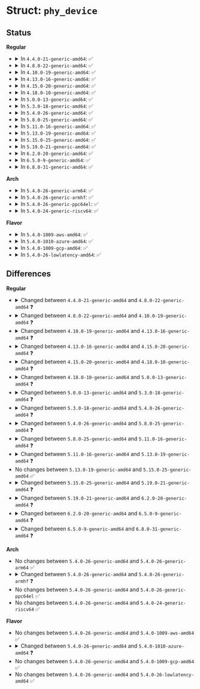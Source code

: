 # Struct: <code>phy_device</code>

## Status
<b>Regular</b>
<ul>
<li>
<details>
<summary>In <code>4.4.0-21-generic-amd64</code>: ✅</summary>

```c
struct phy_device {
    struct phy_driver * drv;
    struct mii_bus * bus;
    struct device dev;
    u32 phy_id;
    struct phy_c45_device_ids c45_ids;
    bool is_c45;
    bool is_internal;
    bool is_pseudo_fixed_link;
    bool has_fixups;
    bool suspended;
    enum phy_state state;
    u32 dev_flags;
    phy_interface_t interface;
    int addr;
    int speed;
    int duplex;
    int pause;
    int asym_pause;
    int link;
    u32 interrupts;
    u32 supported;
    u32 advertising;
    u32 lp_advertising;
    int autoneg;
    int link_timeout;
    int irq;
    void * priv;
    struct work_struct phy_queue;
    struct delayed_work state_queue;
    atomic_t irq_disable;
    struct mutex lock;
    struct net_device * attached_dev;
    u8 mdix;
    void (*)(struct net_device *) adjust_link;
}
```
</details>
</li>
<li>
<details>
<summary>In <code>4.8.0-22-generic-amd64</code>: ✅</summary>

```c
struct phy_device {
    struct mdio_device mdio;
    struct phy_driver * drv;
    u32 phy_id;
    struct phy_c45_device_ids c45_ids;
    bool is_c45;
    bool is_internal;
    bool is_pseudo_fixed_link;
    bool has_fixups;
    bool suspended;
    enum phy_state state;
    u32 dev_flags;
    phy_interface_t interface;
    int speed;
    int duplex;
    int pause;
    int asym_pause;
    int link;
    u32 interrupts;
    u32 supported;
    u32 advertising;
    u32 lp_advertising;
    int autoneg;
    int link_timeout;
    int irq;
    void * priv;
    struct work_struct phy_queue;
    struct delayed_work state_queue;
    atomic_t irq_disable;
    struct mutex lock;
    struct net_device * attached_dev;
    u8 mdix;
    void (*)(struct net_device *) adjust_link;
}
```
</details>
</li>
<li>
<details>
<summary>In <code>4.10.0-19-generic-amd64</code>: ✅</summary>

```c
struct phy_device {
    struct mdio_device mdio;
    struct phy_driver * drv;
    u32 phy_id;
    struct phy_c45_device_ids c45_ids;
    bool is_c45;
    bool is_internal;
    bool is_pseudo_fixed_link;
    bool has_fixups;
    bool suspended;
    enum phy_state state;
    u32 dev_flags;
    phy_interface_t interface;
    int speed;
    int duplex;
    int pause;
    int asym_pause;
    int link;
    u32 interrupts;
    u32 supported;
    u32 advertising;
    u32 lp_advertising;
    u32 eee_broken_modes;
    int autoneg;
    int link_timeout;
    struct phy_led_trigger * phy_led_triggers;
    unsigned int phy_num_led_triggers;
    struct phy_led_trigger * last_triggered;
    int irq;
    void * priv;
    struct work_struct phy_queue;
    struct delayed_work state_queue;
    atomic_t irq_disable;
    struct mutex lock;
    struct net_device * attached_dev;
    u8 mdix;
    u8 mdix_ctrl;
    void (*)(struct net_device *) adjust_link;
}
```
</details>
</li>
<li>
<details>
<summary>In <code>4.13.0-16-generic-amd64</code>: ✅</summary>

```c
struct phy_device {
    struct mdio_device mdio;
    struct phy_driver * drv;
    u32 phy_id;
    struct phy_c45_device_ids c45_ids;
    bool is_c45;
    bool is_internal;
    bool is_pseudo_fixed_link;
    bool has_fixups;
    bool suspended;
    bool sysfs_links;
    bool loopback_enabled;
    enum phy_state state;
    u32 dev_flags;
    phy_interface_t interface;
    int speed;
    int duplex;
    int pause;
    int asym_pause;
    int link;
    u32 interrupts;
    u32 supported;
    u32 advertising;
    u32 lp_advertising;
    u32 eee_broken_modes;
    int autoneg;
    int link_timeout;
    struct phy_led_trigger * phy_led_triggers;
    unsigned int phy_num_led_triggers;
    struct phy_led_trigger * last_triggered;
    int irq;
    void * priv;
    struct work_struct phy_queue;
    struct delayed_work state_queue;
    atomic_t irq_disable;
    struct mutex lock;
    struct net_device * attached_dev;
    u8 mdix;
    u8 mdix_ctrl;
    void (*)(struct net_device *) adjust_link;
}
```
</details>
</li>
<li>
<details>
<summary>In <code>4.15.0-20-generic-amd64</code>: ✅</summary>

```c
struct phy_device {
    struct mdio_device mdio;
    struct phy_driver * drv;
    u32 phy_id;
    struct phy_c45_device_ids c45_ids;
    bool is_c45;
    bool is_internal;
    bool is_pseudo_fixed_link;
    bool has_fixups;
    bool suspended;
    bool sysfs_links;
    bool loopback_enabled;
    enum phy_state state;
    u32 dev_flags;
    phy_interface_t interface;
    int speed;
    int duplex;
    int pause;
    int asym_pause;
    int link;
    u32 interrupts;
    u32 supported;
    u32 advertising;
    u32 lp_advertising;
    u32 eee_broken_modes;
    int autoneg;
    int link_timeout;
    struct phy_led_trigger * phy_led_triggers;
    unsigned int phy_num_led_triggers;
    struct phy_led_trigger * last_triggered;
    struct phy_led_trigger * led_link_trigger;
    int irq;
    void * priv;
    struct work_struct phy_queue;
    struct delayed_work state_queue;
    struct mutex lock;
    struct phylink * phylink;
    struct net_device * attached_dev;
    u8 mdix;
    u8 mdix_ctrl;
    void (*)(struct phy_device *, bool, bool) phy_link_change;
    void (*)(struct net_device *) adjust_link;
}
```
</details>
</li>
<li>
<details>
<summary>In <code>4.18.0-10-generic-amd64</code>: ✅</summary>

```c
struct phy_device {
    struct mdio_device mdio;
    struct phy_driver * drv;
    u32 phy_id;
    struct phy_c45_device_ids c45_ids;
    unsigned int is_c45;
    unsigned int is_internal;
    unsigned int is_pseudo_fixed_link;
    unsigned int has_fixups;
    unsigned int suspended;
    unsigned int sysfs_links;
    unsigned int loopback_enabled;
    unsigned int autoneg;
    unsigned int link;
    enum phy_state state;
    u32 dev_flags;
    phy_interface_t interface;
    int speed;
    int duplex;
    int pause;
    int asym_pause;
    u32 interrupts;
    u32 supported;
    u32 advertising;
    u32 lp_advertising;
    u32 eee_broken_modes;
    int link_timeout;
    struct phy_led_trigger * phy_led_triggers;
    unsigned int phy_num_led_triggers;
    struct phy_led_trigger * last_triggered;
    struct phy_led_trigger * led_link_trigger;
    int irq;
    void * priv;
    struct work_struct phy_queue;
    struct delayed_work state_queue;
    struct mutex lock;
    struct phylink * phylink;
    struct net_device * attached_dev;
    u8 mdix;
    u8 mdix_ctrl;
    void (*)(struct phy_device *, bool, bool) phy_link_change;
    void (*)(struct net_device *) adjust_link;
}
```
</details>
</li>
<li>
<details>
<summary>In <code>5.0.0-13-generic-amd64</code>: ✅</summary>

```c
struct phy_device {
    struct mdio_device mdio;
    struct phy_driver * drv;
    u32 phy_id;
    struct phy_c45_device_ids c45_ids;
    unsigned int is_c45;
    unsigned int is_internal;
    unsigned int is_pseudo_fixed_link;
    unsigned int has_fixups;
    unsigned int suspended;
    unsigned int sysfs_links;
    unsigned int loopback_enabled;
    unsigned int autoneg;
    unsigned int link;
    unsigned int interrupts;
    enum phy_state state;
    u32 dev_flags;
    phy_interface_t interface;
    int speed;
    int duplex;
    int pause;
    int asym_pause;
    long unsigned int[1] supported;
    long unsigned int[1] advertising;
    long unsigned int[1] lp_advertising;
    u32 eee_broken_modes;
    int link_timeout;
    struct phy_led_trigger * phy_led_triggers;
    unsigned int phy_num_led_triggers;
    struct phy_led_trigger * last_triggered;
    struct phy_led_trigger * led_link_trigger;
    int irq;
    void * priv;
    struct delayed_work state_queue;
    struct mutex lock;
    struct phylink * phylink;
    struct net_device * attached_dev;
    u8 mdix;
    u8 mdix_ctrl;
    void (*)(struct phy_device *, bool, bool) phy_link_change;
    void (*)(struct net_device *) adjust_link;
}
```
</details>
</li>
<li>
<details>
<summary>In <code>5.3.0-18-generic-amd64</code>: ✅</summary>

```c
struct phy_device {
    struct mdio_device mdio;
    struct phy_driver * drv;
    u32 phy_id;
    struct phy_c45_device_ids c45_ids;
    unsigned int is_c45;
    unsigned int is_internal;
    unsigned int is_pseudo_fixed_link;
    unsigned int is_gigabit_capable;
    unsigned int has_fixups;
    unsigned int suspended;
    unsigned int sysfs_links;
    unsigned int loopback_enabled;
    unsigned int autoneg;
    unsigned int link;
    unsigned int autoneg_complete;
    unsigned int interrupts;
    enum phy_state state;
    u32 dev_flags;
    phy_interface_t interface;
    int speed;
    int duplex;
    int pause;
    int asym_pause;
    long unsigned int[2] supported;
    long unsigned int[2] advertising;
    long unsigned int[2] lp_advertising;
    u32 eee_broken_modes;
    struct phy_led_trigger * phy_led_triggers;
    unsigned int phy_num_led_triggers;
    struct phy_led_trigger * last_triggered;
    struct phy_led_trigger * led_link_trigger;
    int irq;
    void * priv;
    struct delayed_work state_queue;
    struct mutex lock;
    struct phylink * phylink;
    struct net_device * attached_dev;
    u8 mdix;
    u8 mdix_ctrl;
    void (*)(struct phy_device *, bool, bool) phy_link_change;
    void (*)(struct net_device *) adjust_link;
}
```
</details>
</li>
<li>
<details>
<summary>In <code>5.4.0-26-generic-amd64</code>: ✅</summary>

```c
struct phy_device {
    struct mdio_device mdio;
    struct phy_driver * drv;
    u32 phy_id;
    struct phy_c45_device_ids c45_ids;
    unsigned int is_c45;
    unsigned int is_internal;
    unsigned int is_pseudo_fixed_link;
    unsigned int is_gigabit_capable;
    unsigned int has_fixups;
    unsigned int suspended;
    unsigned int suspended_by_mdio_bus;
    unsigned int sysfs_links;
    unsigned int loopback_enabled;
    unsigned int autoneg;
    unsigned int link;
    unsigned int autoneg_complete;
    unsigned int interrupts;
    enum phy_state state;
    u32 dev_flags;
    phy_interface_t interface;
    int speed;
    int duplex;
    int pause;
    int asym_pause;
    long unsigned int[2] supported;
    long unsigned int[2] advertising;
    long unsigned int[2] lp_advertising;
    long unsigned int[2] adv_old;
    u32 eee_broken_modes;
    struct phy_led_trigger * phy_led_triggers;
    unsigned int phy_num_led_triggers;
    struct phy_led_trigger * last_triggered;
    struct phy_led_trigger * led_link_trigger;
    int irq;
    void * priv;
    struct delayed_work state_queue;
    struct mutex lock;
    struct phylink * phylink;
    struct net_device * attached_dev;
    u8 mdix;
    u8 mdix_ctrl;
    void (*)(struct phy_device *, bool, bool) phy_link_change;
    void (*)(struct net_device *) adjust_link;
}
```
</details>
</li>
<li>
<details>
<summary>In <code>5.8.0-25-generic-amd64</code>: ✅</summary>

```c
struct phy_device {
    struct mdio_device mdio;
    struct phy_driver * drv;
    u32 phy_id;
    struct phy_c45_device_ids c45_ids;
    unsigned int is_c45;
    unsigned int is_internal;
    unsigned int is_pseudo_fixed_link;
    unsigned int is_gigabit_capable;
    unsigned int has_fixups;
    unsigned int suspended;
    unsigned int suspended_by_mdio_bus;
    unsigned int sysfs_links;
    unsigned int loopback_enabled;
    unsigned int downshifted_rate;
    unsigned int autoneg;
    unsigned int link;
    unsigned int autoneg_complete;
    unsigned int interrupts;
    enum phy_state state;
    u32 dev_flags;
    phy_interface_t interface;
    int speed;
    int duplex;
    int pause;
    int asym_pause;
    u8 master_slave_get;
    u8 master_slave_set;
    u8 master_slave_state;
    long unsigned int[2] supported;
    long unsigned int[2] advertising;
    long unsigned int[2] lp_advertising;
    long unsigned int[2] adv_old;
    u32 eee_broken_modes;
    struct phy_led_trigger * phy_led_triggers;
    unsigned int phy_num_led_triggers;
    struct phy_led_trigger * last_triggered;
    struct phy_led_trigger * led_link_trigger;
    int irq;
    void * priv;
    struct phy_package_shared * shared;
    struct sk_buff * skb;
    void * ehdr;
    struct nlattr * nest;
    struct delayed_work state_queue;
    struct mutex lock;
    bool sfp_bus_attached;
    struct sfp_bus * sfp_bus;
    struct phylink * phylink;
    struct net_device * attached_dev;
    struct mii_timestamper * mii_ts;
    u8 mdix;
    u8 mdix_ctrl;
    void (*)(struct phy_device *, bool) phy_link_change;
    void (*)(struct net_device *) adjust_link;
    const struct macsec_ops * macsec_ops;
}
```
</details>
</li>
<li>
<details>
<summary>In <code>5.11.0-16-generic-amd64</code>: ✅</summary>

```c
struct phy_device {
    struct mdio_device mdio;
    struct phy_driver * drv;
    u32 phy_id;
    struct phy_c45_device_ids c45_ids;
    unsigned int is_c45;
    unsigned int is_internal;
    unsigned int is_pseudo_fixed_link;
    unsigned int is_gigabit_capable;
    unsigned int has_fixups;
    unsigned int suspended;
    unsigned int suspended_by_mdio_bus;
    unsigned int sysfs_links;
    unsigned int loopback_enabled;
    unsigned int downshifted_rate;
    unsigned int autoneg;
    unsigned int link;
    unsigned int autoneg_complete;
    unsigned int interrupts;
    enum phy_state state;
    u32 dev_flags;
    phy_interface_t interface;
    int speed;
    int duplex;
    int port;
    int pause;
    int asym_pause;
    u8 master_slave_get;
    u8 master_slave_set;
    u8 master_slave_state;
    long unsigned int[2] supported;
    long unsigned int[2] advertising;
    long unsigned int[2] lp_advertising;
    long unsigned int[2] adv_old;
    u32 eee_broken_modes;
    struct phy_led_trigger * phy_led_triggers;
    unsigned int phy_num_led_triggers;
    struct phy_led_trigger * last_triggered;
    struct phy_led_trigger * led_link_trigger;
    int irq;
    void * priv;
    struct phy_package_shared * shared;
    struct sk_buff * skb;
    void * ehdr;
    struct nlattr * nest;
    struct delayed_work state_queue;
    struct mutex lock;
    bool sfp_bus_attached;
    struct sfp_bus * sfp_bus;
    struct phylink * phylink;
    struct net_device * attached_dev;
    struct mii_timestamper * mii_ts;
    u8 mdix;
    u8 mdix_ctrl;
    void (*)(struct phy_device *, bool) phy_link_change;
    void (*)(struct net_device *) adjust_link;
    const struct macsec_ops * macsec_ops;
}
```
</details>
</li>
<li>
<details>
<summary>In <code>5.13.0-19-generic-amd64</code>: ✅</summary>

```c
struct phy_device {
    struct mdio_device mdio;
    struct phy_driver * drv;
    u32 phy_id;
    struct phy_c45_device_ids c45_ids;
    unsigned int is_c45;
    unsigned int is_internal;
    unsigned int is_pseudo_fixed_link;
    unsigned int is_gigabit_capable;
    unsigned int has_fixups;
    unsigned int suspended;
    unsigned int suspended_by_mdio_bus;
    unsigned int sysfs_links;
    unsigned int loopback_enabled;
    unsigned int downshifted_rate;
    unsigned int is_on_sfp_module;
    unsigned int mac_managed_pm;
    unsigned int autoneg;
    unsigned int link;
    unsigned int autoneg_complete;
    unsigned int interrupts;
    enum phy_state state;
    u32 dev_flags;
    phy_interface_t interface;
    int speed;
    int duplex;
    int port;
    int pause;
    int asym_pause;
    u8 master_slave_get;
    u8 master_slave_set;
    u8 master_slave_state;
    long unsigned int[2] supported;
    long unsigned int[2] advertising;
    long unsigned int[2] lp_advertising;
    long unsigned int[2] adv_old;
    u32 eee_broken_modes;
    struct phy_led_trigger * phy_led_triggers;
    unsigned int phy_num_led_triggers;
    struct phy_led_trigger * last_triggered;
    struct phy_led_trigger * led_link_trigger;
    int irq;
    void * priv;
    struct phy_package_shared * shared;
    struct sk_buff * skb;
    void * ehdr;
    struct nlattr * nest;
    struct delayed_work state_queue;
    struct mutex lock;
    bool sfp_bus_attached;
    struct sfp_bus * sfp_bus;
    struct phylink * phylink;
    struct net_device * attached_dev;
    struct mii_timestamper * mii_ts;
    u8 mdix;
    u8 mdix_ctrl;
    void (*)(struct phy_device *, bool) phy_link_change;
    void (*)(struct net_device *) adjust_link;
    const struct macsec_ops * macsec_ops;
}
```
</details>
</li>
<li>
<details>
<summary>In <code>5.15.0-25-generic-amd64</code>: ✅</summary>

```c
struct phy_device {
    struct mdio_device mdio;
    struct phy_driver * drv;
    u32 phy_id;
    struct phy_c45_device_ids c45_ids;
    unsigned int is_c45;
    unsigned int is_internal;
    unsigned int is_pseudo_fixed_link;
    unsigned int is_gigabit_capable;
    unsigned int has_fixups;
    unsigned int suspended;
    unsigned int suspended_by_mdio_bus;
    unsigned int sysfs_links;
    unsigned int loopback_enabled;
    unsigned int downshifted_rate;
    unsigned int is_on_sfp_module;
    unsigned int mac_managed_pm;
    unsigned int autoneg;
    unsigned int link;
    unsigned int autoneg_complete;
    unsigned int interrupts;
    enum phy_state state;
    u32 dev_flags;
    phy_interface_t interface;
    int speed;
    int duplex;
    int port;
    int pause;
    int asym_pause;
    u8 master_slave_get;
    u8 master_slave_set;
    u8 master_slave_state;
    long unsigned int[2] supported;
    long unsigned int[2] advertising;
    long unsigned int[2] lp_advertising;
    long unsigned int[2] adv_old;
    u32 eee_broken_modes;
    struct phy_led_trigger * phy_led_triggers;
    unsigned int phy_num_led_triggers;
    struct phy_led_trigger * last_triggered;
    struct phy_led_trigger * led_link_trigger;
    int irq;
    void * priv;
    struct phy_package_shared * shared;
    struct sk_buff * skb;
    void * ehdr;
    struct nlattr * nest;
    struct delayed_work state_queue;
    struct mutex lock;
    bool sfp_bus_attached;
    struct sfp_bus * sfp_bus;
    struct phylink * phylink;
    struct net_device * attached_dev;
    struct mii_timestamper * mii_ts;
    u8 mdix;
    u8 mdix_ctrl;
    void (*)(struct phy_device *, bool) phy_link_change;
    void (*)(struct net_device *) adjust_link;
    const struct macsec_ops * macsec_ops;
}
```
</details>
</li>
<li>
<details>
<summary>In <code>5.19.0-21-generic-amd64</code>: ✅</summary>

```c
struct phy_device {
    struct mdio_device mdio;
    struct phy_driver * drv;
    u32 phy_id;
    struct phy_c45_device_ids c45_ids;
    unsigned int is_c45;
    unsigned int is_internal;
    unsigned int is_pseudo_fixed_link;
    unsigned int is_gigabit_capable;
    unsigned int has_fixups;
    unsigned int suspended;
    unsigned int suspended_by_mdio_bus;
    unsigned int sysfs_links;
    unsigned int loopback_enabled;
    unsigned int downshifted_rate;
    unsigned int is_on_sfp_module;
    unsigned int mac_managed_pm;
    unsigned int autoneg;
    unsigned int link;
    unsigned int autoneg_complete;
    unsigned int interrupts;
    unsigned int irq_suspended;
    unsigned int irq_rerun;
    enum phy_state state;
    u32 dev_flags;
    phy_interface_t interface;
    int speed;
    int duplex;
    int port;
    int pause;
    int asym_pause;
    u8 master_slave_get;
    u8 master_slave_set;
    u8 master_slave_state;
    long unsigned int[2] supported;
    long unsigned int[2] advertising;
    long unsigned int[2] lp_advertising;
    long unsigned int[2] adv_old;
    u32 eee_broken_modes;
    struct phy_led_trigger * phy_led_triggers;
    unsigned int phy_num_led_triggers;
    struct phy_led_trigger * last_triggered;
    struct phy_led_trigger * led_link_trigger;
    int irq;
    void * priv;
    struct phy_package_shared * shared;
    struct sk_buff * skb;
    void * ehdr;
    struct nlattr * nest;
    struct delayed_work state_queue;
    struct mutex lock;
    bool sfp_bus_attached;
    struct sfp_bus * sfp_bus;
    struct phylink * phylink;
    struct net_device * attached_dev;
    struct mii_timestamper * mii_ts;
    u8 mdix;
    u8 mdix_ctrl;
    int pma_extable;
    void (*)(struct phy_device *, bool) phy_link_change;
    void (*)(struct net_device *) adjust_link;
    const struct macsec_ops * macsec_ops;
}
```
</details>
</li>
<li>
<details>
<summary>In <code>6.2.0-20-generic-amd64</code>: ✅</summary>

```c
struct phy_device {
    struct mdio_device mdio;
    struct phy_driver * drv;
    struct device_link * devlink;
    u32 phy_id;
    struct phy_c45_device_ids c45_ids;
    unsigned int is_c45;
    unsigned int is_internal;
    unsigned int is_pseudo_fixed_link;
    unsigned int is_gigabit_capable;
    unsigned int has_fixups;
    unsigned int suspended;
    unsigned int suspended_by_mdio_bus;
    unsigned int sysfs_links;
    unsigned int loopback_enabled;
    unsigned int downshifted_rate;
    unsigned int is_on_sfp_module;
    unsigned int mac_managed_pm;
    unsigned int autoneg;
    unsigned int link;
    unsigned int autoneg_complete;
    unsigned int interrupts;
    unsigned int irq_suspended;
    unsigned int irq_rerun;
    int rate_matching;
    enum phy_state state;
    u32 dev_flags;
    phy_interface_t interface;
    int speed;
    int duplex;
    int port;
    int pause;
    int asym_pause;
    u8 master_slave_get;
    u8 master_slave_set;
    u8 master_slave_state;
    long unsigned int[2] supported;
    long unsigned int[2] advertising;
    long unsigned int[2] lp_advertising;
    long unsigned int[2] adv_old;
    long unsigned int[1] host_interfaces;
    u32 eee_broken_modes;
    struct phy_led_trigger * phy_led_triggers;
    unsigned int phy_num_led_triggers;
    struct phy_led_trigger * last_triggered;
    struct phy_led_trigger * led_link_trigger;
    int irq;
    void * priv;
    struct phy_package_shared * shared;
    struct sk_buff * skb;
    void * ehdr;
    struct nlattr * nest;
    struct delayed_work state_queue;
    struct mutex lock;
    bool sfp_bus_attached;
    struct sfp_bus * sfp_bus;
    struct phylink * phylink;
    struct net_device * attached_dev;
    struct mii_timestamper * mii_ts;
    struct pse_control * psec;
    u8 mdix;
    u8 mdix_ctrl;
    int pma_extable;
    unsigned int link_down_events;
    void (*)(struct phy_device *, bool) phy_link_change;
    void (*)(struct net_device *) adjust_link;
    const struct macsec_ops * macsec_ops;
}
```
</details>
</li>
<li>
<details>
<summary>In <code>6.5.0-9-generic-amd64</code>: ✅</summary>

```c
struct phy_device {
    struct mdio_device mdio;
    struct phy_driver * drv;
    struct device_link * devlink;
    u32 phy_id;
    struct phy_c45_device_ids c45_ids;
    unsigned int is_c45;
    unsigned int is_internal;
    unsigned int is_pseudo_fixed_link;
    unsigned int is_gigabit_capable;
    unsigned int has_fixups;
    unsigned int suspended;
    unsigned int suspended_by_mdio_bus;
    unsigned int sysfs_links;
    unsigned int loopback_enabled;
    unsigned int downshifted_rate;
    unsigned int is_on_sfp_module;
    unsigned int mac_managed_pm;
    unsigned int wol_enabled;
    unsigned int autoneg;
    unsigned int link;
    unsigned int autoneg_complete;
    unsigned int interrupts;
    unsigned int irq_suspended;
    unsigned int irq_rerun;
    int rate_matching;
    enum phy_state state;
    u32 dev_flags;
    phy_interface_t interface;
    int speed;
    int duplex;
    int port;
    int pause;
    int asym_pause;
    u8 master_slave_get;
    u8 master_slave_set;
    u8 master_slave_state;
    long unsigned int[2] supported;
    long unsigned int[2] advertising;
    long unsigned int[2] lp_advertising;
    long unsigned int[2] adv_old;
    long unsigned int[2] supported_eee;
    long unsigned int[2] advertising_eee;
    bool eee_enabled;
    long unsigned int[1] host_interfaces;
    u32 eee_broken_modes;
    struct phy_led_trigger * phy_led_triggers;
    unsigned int phy_num_led_triggers;
    struct phy_led_trigger * last_triggered;
    struct phy_led_trigger * led_link_trigger;
    struct list_head leds;
    int irq;
    void * priv;
    struct phy_package_shared * shared;
    struct sk_buff * skb;
    void * ehdr;
    struct nlattr * nest;
    struct delayed_work state_queue;
    struct mutex lock;
    bool sfp_bus_attached;
    struct sfp_bus * sfp_bus;
    struct phylink * phylink;
    struct net_device * attached_dev;
    struct mii_timestamper * mii_ts;
    struct pse_control * psec;
    u8 mdix;
    u8 mdix_ctrl;
    int pma_extable;
    unsigned int link_down_events;
    void (*)(struct phy_device *, bool) phy_link_change;
    void (*)(struct net_device *) adjust_link;
    const struct macsec_ops * macsec_ops;
}
```
</details>
</li>
<li>
<details>
<summary>In <code>6.8.0-31-generic-amd64</code>: ✅</summary>

```c
struct phy_device {
    struct mdio_device mdio;
    struct phy_driver * drv;
    struct device_link * devlink;
    u32 phy_id;
    struct phy_c45_device_ids c45_ids;
    unsigned int is_c45;
    unsigned int is_internal;
    unsigned int is_pseudo_fixed_link;
    unsigned int is_gigabit_capable;
    unsigned int has_fixups;
    unsigned int suspended;
    unsigned int suspended_by_mdio_bus;
    unsigned int sysfs_links;
    unsigned int loopback_enabled;
    unsigned int downshifted_rate;
    unsigned int is_on_sfp_module;
    unsigned int mac_managed_pm;
    unsigned int wol_enabled;
    unsigned int autoneg;
    unsigned int link;
    unsigned int autoneg_complete;
    unsigned int interrupts;
    unsigned int irq_suspended;
    unsigned int irq_rerun;
    int rate_matching;
    enum phy_state state;
    u32 dev_flags;
    phy_interface_t interface;
    long unsigned int[1] possible_interfaces;
    int speed;
    int duplex;
    int port;
    int pause;
    int asym_pause;
    u8 master_slave_get;
    u8 master_slave_set;
    u8 master_slave_state;
    long unsigned int[2] supported;
    long unsigned int[2] advertising;
    long unsigned int[2] lp_advertising;
    long unsigned int[2] adv_old;
    long unsigned int[2] supported_eee;
    long unsigned int[2] advertising_eee;
    bool eee_enabled;
    long unsigned int[1] host_interfaces;
    u32 eee_broken_modes;
    struct phy_led_trigger * phy_led_triggers;
    unsigned int phy_num_led_triggers;
    struct phy_led_trigger * last_triggered;
    struct phy_led_trigger * led_link_trigger;
    struct list_head leds;
    int irq;
    void * priv;
    struct phy_package_shared * shared;
    struct sk_buff * skb;
    void * ehdr;
    struct nlattr * nest;
    struct delayed_work state_queue;
    struct mutex lock;
    bool sfp_bus_attached;
    struct sfp_bus * sfp_bus;
    struct phylink * phylink;
    struct net_device * attached_dev;
    struct mii_timestamper * mii_ts;
    struct pse_control * psec;
    u8 mdix;
    u8 mdix_ctrl;
    int pma_extable;
    unsigned int link_down_events;
    void (*)(struct phy_device *, bool) phy_link_change;
    void (*)(struct net_device *) adjust_link;
    const struct macsec_ops * macsec_ops;
}
```
</details>
</li>
</ul>
<b>Arch</b>
<ul>
<li>
<details>
<summary>In <code>5.4.0-26-generic-arm64</code>: ✅</summary>

```c
struct phy_device {
    struct mdio_device mdio;
    struct phy_driver * drv;
    u32 phy_id;
    struct phy_c45_device_ids c45_ids;
    unsigned int is_c45;
    unsigned int is_internal;
    unsigned int is_pseudo_fixed_link;
    unsigned int is_gigabit_capable;
    unsigned int has_fixups;
    unsigned int suspended;
    unsigned int suspended_by_mdio_bus;
    unsigned int sysfs_links;
    unsigned int loopback_enabled;
    unsigned int autoneg;
    unsigned int link;
    unsigned int autoneg_complete;
    unsigned int interrupts;
    enum phy_state state;
    u32 dev_flags;
    phy_interface_t interface;
    int speed;
    int duplex;
    int pause;
    int asym_pause;
    long unsigned int[2] supported;
    long unsigned int[2] advertising;
    long unsigned int[2] lp_advertising;
    long unsigned int[2] adv_old;
    u32 eee_broken_modes;
    struct phy_led_trigger * phy_led_triggers;
    unsigned int phy_num_led_triggers;
    struct phy_led_trigger * last_triggered;
    struct phy_led_trigger * led_link_trigger;
    int irq;
    void * priv;
    struct delayed_work state_queue;
    struct mutex lock;
    struct phylink * phylink;
    struct net_device * attached_dev;
    u8 mdix;
    u8 mdix_ctrl;
    void (*)(struct phy_device *, bool, bool) phy_link_change;
    void (*)(struct net_device *) adjust_link;
}
```
</details>
</li>
<li>
<details>
<summary>In <code>5.4.0-26-generic-armhf</code>: ✅</summary>

```c
struct phy_device {
    struct mdio_device mdio;
    struct phy_driver * drv;
    u32 phy_id;
    struct phy_c45_device_ids c45_ids;
    unsigned int is_c45;
    unsigned int is_internal;
    unsigned int is_pseudo_fixed_link;
    unsigned int is_gigabit_capable;
    unsigned int has_fixups;
    unsigned int suspended;
    unsigned int suspended_by_mdio_bus;
    unsigned int sysfs_links;
    unsigned int loopback_enabled;
    unsigned int autoneg;
    unsigned int link;
    unsigned int autoneg_complete;
    unsigned int interrupts;
    enum phy_state state;
    u32 dev_flags;
    phy_interface_t interface;
    int speed;
    int duplex;
    int pause;
    int asym_pause;
    long unsigned int[3] supported;
    long unsigned int[3] advertising;
    long unsigned int[3] lp_advertising;
    long unsigned int[3] adv_old;
    u32 eee_broken_modes;
    struct phy_led_trigger * phy_led_triggers;
    unsigned int phy_num_led_triggers;
    struct phy_led_trigger * last_triggered;
    struct phy_led_trigger * led_link_trigger;
    int irq;
    void * priv;
    struct delayed_work state_queue;
    struct mutex lock;
    struct phylink * phylink;
    struct net_device * attached_dev;
    u8 mdix;
    u8 mdix_ctrl;
    void (*)(struct phy_device *, bool, bool) phy_link_change;
    void (*)(struct net_device *) adjust_link;
}
```
</details>
</li>
<li>
<details>
<summary>In <code>5.4.0-26-generic-ppc64el</code>: ✅</summary>

```c
struct phy_device {
    struct mdio_device mdio;
    struct phy_driver * drv;
    u32 phy_id;
    struct phy_c45_device_ids c45_ids;
    unsigned int is_c45;
    unsigned int is_internal;
    unsigned int is_pseudo_fixed_link;
    unsigned int is_gigabit_capable;
    unsigned int has_fixups;
    unsigned int suspended;
    unsigned int suspended_by_mdio_bus;
    unsigned int sysfs_links;
    unsigned int loopback_enabled;
    unsigned int autoneg;
    unsigned int link;
    unsigned int autoneg_complete;
    unsigned int interrupts;
    enum phy_state state;
    u32 dev_flags;
    phy_interface_t interface;
    int speed;
    int duplex;
    int pause;
    int asym_pause;
    long unsigned int[2] supported;
    long unsigned int[2] advertising;
    long unsigned int[2] lp_advertising;
    long unsigned int[2] adv_old;
    u32 eee_broken_modes;
    struct phy_led_trigger * phy_led_triggers;
    unsigned int phy_num_led_triggers;
    struct phy_led_trigger * last_triggered;
    struct phy_led_trigger * led_link_trigger;
    int irq;
    void * priv;
    struct delayed_work state_queue;
    struct mutex lock;
    struct phylink * phylink;
    struct net_device * attached_dev;
    u8 mdix;
    u8 mdix_ctrl;
    void (*)(struct phy_device *, bool, bool) phy_link_change;
    void (*)(struct net_device *) adjust_link;
}
```
</details>
</li>
<li>
<details>
<summary>In <code>5.4.0-24-generic-riscv64</code>: ✅</summary>

```c
struct phy_device {
    struct mdio_device mdio;
    struct phy_driver * drv;
    u32 phy_id;
    struct phy_c45_device_ids c45_ids;
    unsigned int is_c45;
    unsigned int is_internal;
    unsigned int is_pseudo_fixed_link;
    unsigned int is_gigabit_capable;
    unsigned int has_fixups;
    unsigned int suspended;
    unsigned int suspended_by_mdio_bus;
    unsigned int sysfs_links;
    unsigned int loopback_enabled;
    unsigned int autoneg;
    unsigned int link;
    unsigned int autoneg_complete;
    unsigned int interrupts;
    enum phy_state state;
    u32 dev_flags;
    phy_interface_t interface;
    int speed;
    int duplex;
    int pause;
    int asym_pause;
    long unsigned int[2] supported;
    long unsigned int[2] advertising;
    long unsigned int[2] lp_advertising;
    long unsigned int[2] adv_old;
    u32 eee_broken_modes;
    struct phy_led_trigger * phy_led_triggers;
    unsigned int phy_num_led_triggers;
    struct phy_led_trigger * last_triggered;
    struct phy_led_trigger * led_link_trigger;
    int irq;
    void * priv;
    struct delayed_work state_queue;
    struct mutex lock;
    struct phylink * phylink;
    struct net_device * attached_dev;
    u8 mdix;
    u8 mdix_ctrl;
    void (*)(struct phy_device *, bool, bool) phy_link_change;
    void (*)(struct net_device *) adjust_link;
}
```
</details>
</li>
</ul>
<b>Flavor</b>
<ul>
<li>
<details>
<summary>In <code>5.4.0-1009-aws-amd64</code>: ✅</summary>

```c
struct phy_device {
    struct mdio_device mdio;
    struct phy_driver * drv;
    u32 phy_id;
    struct phy_c45_device_ids c45_ids;
    unsigned int is_c45;
    unsigned int is_internal;
    unsigned int is_pseudo_fixed_link;
    unsigned int is_gigabit_capable;
    unsigned int has_fixups;
    unsigned int suspended;
    unsigned int suspended_by_mdio_bus;
    unsigned int sysfs_links;
    unsigned int loopback_enabled;
    unsigned int autoneg;
    unsigned int link;
    unsigned int autoneg_complete;
    unsigned int interrupts;
    enum phy_state state;
    u32 dev_flags;
    phy_interface_t interface;
    int speed;
    int duplex;
    int pause;
    int asym_pause;
    long unsigned int[2] supported;
    long unsigned int[2] advertising;
    long unsigned int[2] lp_advertising;
    long unsigned int[2] adv_old;
    u32 eee_broken_modes;
    struct phy_led_trigger * phy_led_triggers;
    unsigned int phy_num_led_triggers;
    struct phy_led_trigger * last_triggered;
    struct phy_led_trigger * led_link_trigger;
    int irq;
    void * priv;
    struct delayed_work state_queue;
    struct mutex lock;
    struct phylink * phylink;
    struct net_device * attached_dev;
    u8 mdix;
    u8 mdix_ctrl;
    void (*)(struct phy_device *, bool, bool) phy_link_change;
    void (*)(struct net_device *) adjust_link;
}
```
</details>
</li>
<li>
<details>
<summary>In <code>5.4.0-1010-azure-amd64</code>: ✅</summary>

```c
struct phy_device {
    struct mdio_device mdio;
    struct phy_driver * drv;
    u32 phy_id;
    struct phy_c45_device_ids c45_ids;
    unsigned int is_c45;
    unsigned int is_internal;
    unsigned int is_pseudo_fixed_link;
    unsigned int is_gigabit_capable;
    unsigned int has_fixups;
    unsigned int suspended;
    unsigned int suspended_by_mdio_bus;
    unsigned int sysfs_links;
    unsigned int loopback_enabled;
    unsigned int autoneg;
    unsigned int link;
    unsigned int autoneg_complete;
    unsigned int interrupts;
    enum phy_state state;
    u32 dev_flags;
    phy_interface_t interface;
    int speed;
    int duplex;
    int pause;
    int asym_pause;
    long unsigned int[2] supported;
    long unsigned int[2] advertising;
    long unsigned int[2] lp_advertising;
    long unsigned int[2] adv_old;
    u32 eee_broken_modes;
    int irq;
    void * priv;
    struct delayed_work state_queue;
    struct mutex lock;
    struct phylink * phylink;
    struct net_device * attached_dev;
    u8 mdix;
    u8 mdix_ctrl;
    void (*)(struct phy_device *, bool, bool) phy_link_change;
    void (*)(struct net_device *) adjust_link;
}
```
</details>
</li>
<li>
<details>
<summary>In <code>5.4.0-1009-gcp-amd64</code>: ✅</summary>

```c
struct phy_device {
    struct mdio_device mdio;
    struct phy_driver * drv;
    u32 phy_id;
    struct phy_c45_device_ids c45_ids;
    unsigned int is_c45;
    unsigned int is_internal;
    unsigned int is_pseudo_fixed_link;
    unsigned int is_gigabit_capable;
    unsigned int has_fixups;
    unsigned int suspended;
    unsigned int suspended_by_mdio_bus;
    unsigned int sysfs_links;
    unsigned int loopback_enabled;
    unsigned int autoneg;
    unsigned int link;
    unsigned int autoneg_complete;
    unsigned int interrupts;
    enum phy_state state;
    u32 dev_flags;
    phy_interface_t interface;
    int speed;
    int duplex;
    int pause;
    int asym_pause;
    long unsigned int[2] supported;
    long unsigned int[2] advertising;
    long unsigned int[2] lp_advertising;
    long unsigned int[2] adv_old;
    u32 eee_broken_modes;
    struct phy_led_trigger * phy_led_triggers;
    unsigned int phy_num_led_triggers;
    struct phy_led_trigger * last_triggered;
    struct phy_led_trigger * led_link_trigger;
    int irq;
    void * priv;
    struct delayed_work state_queue;
    struct mutex lock;
    struct phylink * phylink;
    struct net_device * attached_dev;
    u8 mdix;
    u8 mdix_ctrl;
    void (*)(struct phy_device *, bool, bool) phy_link_change;
    void (*)(struct net_device *) adjust_link;
}
```
</details>
</li>
<li>
<details>
<summary>In <code>5.4.0-26-lowlatency-amd64</code>: ✅</summary>

```c
struct phy_device {
    struct mdio_device mdio;
    struct phy_driver * drv;
    u32 phy_id;
    struct phy_c45_device_ids c45_ids;
    unsigned int is_c45;
    unsigned int is_internal;
    unsigned int is_pseudo_fixed_link;
    unsigned int is_gigabit_capable;
    unsigned int has_fixups;
    unsigned int suspended;
    unsigned int suspended_by_mdio_bus;
    unsigned int sysfs_links;
    unsigned int loopback_enabled;
    unsigned int autoneg;
    unsigned int link;
    unsigned int autoneg_complete;
    unsigned int interrupts;
    enum phy_state state;
    u32 dev_flags;
    phy_interface_t interface;
    int speed;
    int duplex;
    int pause;
    int asym_pause;
    long unsigned int[2] supported;
    long unsigned int[2] advertising;
    long unsigned int[2] lp_advertising;
    long unsigned int[2] adv_old;
    u32 eee_broken_modes;
    struct phy_led_trigger * phy_led_triggers;
    unsigned int phy_num_led_triggers;
    struct phy_led_trigger * last_triggered;
    struct phy_led_trigger * led_link_trigger;
    int irq;
    void * priv;
    struct delayed_work state_queue;
    struct mutex lock;
    struct phylink * phylink;
    struct net_device * attached_dev;
    u8 mdix;
    u8 mdix_ctrl;
    void (*)(struct phy_device *, bool, bool) phy_link_change;
    void (*)(struct net_device *) adjust_link;
}
```
</details>
</li>
</ul>

## Differences
<b>Regular</b>
<ul>
<li>
<details>
<summary>Changed between <code>4.4.0-21-generic-amd64</code> and <code>4.8.0-22-generic-amd64</code> ❓</summary>
<ul>
<li>
<b>Field added. </b>
<code>struct mdio_device mdio</code>
</li>
<li>
<b>Field removed. </b>
<code>struct mii_bus * bus</code>
</li>
<li>
<b>Field removed. </b>
<code>struct device dev</code>
</li>
<li>
<b>Field removed. </b>
<code>int addr</code>
</li>
</ul>
</details>
</li>
<li>
<details>
<summary>Changed between <code>4.8.0-22-generic-amd64</code> and <code>4.10.0-19-generic-amd64</code> ❓</summary>
<ul>
<li>
<b>Field added. </b>
<code>u32 eee_broken_modes</code>
</li>
<li>
<b>Field added. </b>
<code>struct phy_led_trigger * phy_led_triggers</code>
</li>
<li>
<b>Field added. </b>
<code>unsigned int phy_num_led_triggers</code>
</li>
<li>
<b>Field added. </b>
<code>struct phy_led_trigger * last_triggered</code>
</li>
<li>
<b>Field added. </b>
<code>u8 mdix_ctrl</code>
</li>
</ul>
</details>
</li>
<li>
<details>
<summary>Changed between <code>4.10.0-19-generic-amd64</code> and <code>4.13.0-16-generic-amd64</code> ❓</summary>
<ul>
<li>
<b>Field added. </b>
<code>bool sysfs_links</code>
</li>
<li>
<b>Field added. </b>
<code>bool loopback_enabled</code>
</li>
</ul>
</details>
</li>
<li>
<details>
<summary>Changed between <code>4.13.0-16-generic-amd64</code> and <code>4.15.0-20-generic-amd64</code> ❓</summary>
<ul>
<li>
<b>Field added. </b>
<code>struct phy_led_trigger * led_link_trigger</code>
</li>
<li>
<b>Field added. </b>
<code>struct phylink * phylink</code>
</li>
<li>
<b>Field added. </b>
<code>void (*)(struct phy_device *, bool, bool) phy_link_change</code>
</li>
<li>
<b>Field removed. </b>
<code>atomic_t irq_disable</code>
</li>
</ul>
</details>
</li>
<li>
<details>
<summary>Changed between <code>4.15.0-20-generic-amd64</code> and <code>4.18.0-10-generic-amd64</code> ❓</summary>
<ul>
<li>
<b>Field type changed. </b>
<code>bool is_c45</code> ➡️ <code>unsigned int is_c45</code>
</li>
<li>
<b>Field type changed. </b>
<code>bool is_internal</code> ➡️ <code>unsigned int is_internal</code>
</li>
<li>
<b>Field type changed. </b>
<code>bool is_pseudo_fixed_link</code> ➡️ <code>unsigned int is_pseudo_fixed_link</code>
</li>
<li>
<b>Field type changed. </b>
<code>bool has_fixups</code> ➡️ <code>unsigned int has_fixups</code>
</li>
<li>
<b>Field type changed. </b>
<code>bool suspended</code> ➡️ <code>unsigned int suspended</code>
</li>
<li>
<b>Field type changed. </b>
<code>bool sysfs_links</code> ➡️ <code>unsigned int sysfs_links</code>
</li>
<li>
<b>Field type changed. </b>
<code>bool loopback_enabled</code> ➡️ <code>unsigned int loopback_enabled</code>
</li>
<li>
<b>Field type changed. </b>
<code>int link</code> ➡️ <code>unsigned int link</code>
</li>
<li>
<b>Field type changed. </b>
<code>int autoneg</code> ➡️ <code>unsigned int autoneg</code>
</li>
</ul>
</details>
</li>
<li>
<details>
<summary>Changed between <code>4.18.0-10-generic-amd64</code> and <code>5.0.0-13-generic-amd64</code> ❓</summary>
<ul>
<li>
<b>Field removed. </b>
<code>struct work_struct phy_queue</code>
</li>
<li>
<b>Field type changed. </b>
<code>u32 interrupts</code> ➡️ <code>unsigned int interrupts</code>
</li>
<li>
<b>Field type changed. </b>
<code>u32 supported</code> ➡️ <code>long unsigned int[1] supported</code>
</li>
<li>
<b>Field type changed. </b>
<code>u32 advertising</code> ➡️ <code>long unsigned int[1] advertising</code>
</li>
<li>
<b>Field type changed. </b>
<code>u32 lp_advertising</code> ➡️ <code>long unsigned int[1] lp_advertising</code>
</li>
</ul>
</details>
</li>
<li>
<details>
<summary>Changed between <code>5.0.0-13-generic-amd64</code> and <code>5.3.0-18-generic-amd64</code> ❓</summary>
<ul>
<li>
<b>Field added. </b>
<code>unsigned int is_gigabit_capable</code>
</li>
<li>
<b>Field added. </b>
<code>unsigned int autoneg_complete</code>
</li>
<li>
<b>Field removed. </b>
<code>int link_timeout</code>
</li>
<li>
<b>Field type changed. </b>
<code>long unsigned int[1] supported</code> ➡️ <code>long unsigned int[2] supported</code>
</li>
<li>
<b>Field type changed. </b>
<code>long unsigned int[1] advertising</code> ➡️ <code>long unsigned int[2] advertising</code>
</li>
<li>
<b>Field type changed. </b>
<code>long unsigned int[1] lp_advertising</code> ➡️ <code>long unsigned int[2] lp_advertising</code>
</li>
</ul>
</details>
</li>
<li>
<details>
<summary>Changed between <code>5.3.0-18-generic-amd64</code> and <code>5.4.0-26-generic-amd64</code> ❓</summary>
<ul>
<li>
<b>Field added. </b>
<code>unsigned int suspended_by_mdio_bus</code>
</li>
<li>
<b>Field added. </b>
<code>long unsigned int[2] adv_old</code>
</li>
</ul>
</details>
</li>
<li>
<details>
<summary>Changed between <code>5.4.0-26-generic-amd64</code> and <code>5.8.0-25-generic-amd64</code> ❓</summary>
<ul>
<li>
<b>Field added. </b>
<code>unsigned int downshifted_rate</code>
</li>
<li>
<b>Field added. </b>
<code>u8 master_slave_get</code>
</li>
<li>
<b>Field added. </b>
<code>u8 master_slave_set</code>
</li>
<li>
<b>Field added. </b>
<code>u8 master_slave_state</code>
</li>
<li>
<b>Field added. </b>
<code>struct phy_package_shared * shared</code>
</li>
<li>
<b>Field added. </b>
<code>struct sk_buff * skb</code>
</li>
<li>
<b>Field added. </b>
<code>void * ehdr</code>
</li>
<li>
<b>Field added. </b>
<code>struct nlattr * nest</code>
</li>
<li>
<b>Field added. </b>
<code>bool sfp_bus_attached</code>
</li>
<li>
<b>Field added. </b>
<code>struct sfp_bus * sfp_bus</code>
</li>
<li>
<b>Field added. </b>
<code>struct mii_timestamper * mii_ts</code>
</li>
<li>
<b>Field added. </b>
<code>const struct macsec_ops * macsec_ops</code>
</li>
<li>
<b>Field type changed. </b>
<code>void (*)(struct phy_device *, bool, bool) phy_link_change</code> ➡️ <code>void (*)(struct phy_device *, bool) phy_link_change</code>
</li>
</ul>
</details>
</li>
<li>
<details>
<summary>Changed between <code>5.8.0-25-generic-amd64</code> and <code>5.11.0-16-generic-amd64</code> ❓</summary>
<ul>
<li>
<b>Field added. </b>
<code>int port</code>
</li>
</ul>
</details>
</li>
<li>
<details>
<summary>Changed between <code>5.11.0-16-generic-amd64</code> and <code>5.13.0-19-generic-amd64</code> ❓</summary>
<ul>
<li>
<b>Field added. </b>
<code>unsigned int is_on_sfp_module</code>
</li>
<li>
<b>Field added. </b>
<code>unsigned int mac_managed_pm</code>
</li>
</ul>
</details>
</li>
<li>
No changes between <code>5.13.0-19-generic-amd64</code> and <code>5.15.0-25-generic-amd64</code> ✅
</li>
<li>
<details>
<summary>Changed between <code>5.15.0-25-generic-amd64</code> and <code>5.19.0-21-generic-amd64</code> ❓</summary>
<ul>
<li>
<b>Field added. </b>
<code>unsigned int irq_suspended</code>
</li>
<li>
<b>Field added. </b>
<code>unsigned int irq_rerun</code>
</li>
<li>
<b>Field added. </b>
<code>int pma_extable</code>
</li>
</ul>
</details>
</li>
<li>
<details>
<summary>Changed between <code>5.19.0-21-generic-amd64</code> and <code>6.2.0-20-generic-amd64</code> ❓</summary>
<ul>
<li>
<b>Field added. </b>
<code>struct device_link * devlink</code>
</li>
<li>
<b>Field added. </b>
<code>int rate_matching</code>
</li>
<li>
<b>Field added. </b>
<code>long unsigned int[1] host_interfaces</code>
</li>
<li>
<b>Field added. </b>
<code>struct pse_control * psec</code>
</li>
<li>
<b>Field added. </b>
<code>unsigned int link_down_events</code>
</li>
<li>
<b>Field type changed. </b>
<code>const struct macsec_ops * macsec_ops</code> ➡️ <code>const struct macsec_ops * macsec_ops</code>
</li>
</ul>
</details>
</li>
<li>
<details>
<summary>Changed between <code>6.2.0-20-generic-amd64</code> and <code>6.5.0-9-generic-amd64</code> ❓</summary>
<ul>
<li>
<b>Field added. </b>
<code>unsigned int wol_enabled</code>
</li>
<li>
<b>Field added. </b>
<code>long unsigned int[2] supported_eee</code>
</li>
<li>
<b>Field added. </b>
<code>long unsigned int[2] advertising_eee</code>
</li>
<li>
<b>Field added. </b>
<code>bool eee_enabled</code>
</li>
<li>
<b>Field added. </b>
<code>struct list_head leds</code>
</li>
</ul>
</details>
</li>
<li>
<details>
<summary>Changed between <code>6.5.0-9-generic-amd64</code> and <code>6.8.0-31-generic-amd64</code> ❓</summary>
<ul>
<li>
<b>Field added. </b>
<code>long unsigned int[1] possible_interfaces</code>
</li>
</ul>
</details>
</li>
</ul>
<b>Arch</b>
<ul>
<li>
No changes between <code>5.4.0-26-generic-amd64</code> and <code>5.4.0-26-generic-arm64</code> ✅
</li>
<li>
<details>
<summary>Changed between <code>5.4.0-26-generic-amd64</code> and <code>5.4.0-26-generic-armhf</code> ❓</summary>
<ul>
<li>
<b>Field type changed. </b>
<code>long unsigned int[2] supported</code> ➡️ <code>long unsigned int[3] supported</code>
</li>
<li>
<b>Field type changed. </b>
<code>long unsigned int[2] advertising</code> ➡️ <code>long unsigned int[3] advertising</code>
</li>
<li>
<b>Field type changed. </b>
<code>long unsigned int[2] lp_advertising</code> ➡️ <code>long unsigned int[3] lp_advertising</code>
</li>
<li>
<b>Field type changed. </b>
<code>long unsigned int[2] adv_old</code> ➡️ <code>long unsigned int[3] adv_old</code>
</li>
</ul>
</details>
</li>
<li>
No changes between <code>5.4.0-26-generic-amd64</code> and <code>5.4.0-26-generic-ppc64el</code> ✅
</li>
<li>
No changes between <code>5.4.0-26-generic-amd64</code> and <code>5.4.0-24-generic-riscv64</code> ✅
</li>
</ul>
<b>Flavor</b>
<ul>
<li>
No changes between <code>5.4.0-26-generic-amd64</code> and <code>5.4.0-1009-aws-amd64</code> ✅
</li>
<li>
<details>
<summary>Changed between <code>5.4.0-26-generic-amd64</code> and <code>5.4.0-1010-azure-amd64</code> ❓</summary>
<ul>
<li>
<b>Field removed. </b>
<code>struct phy_led_trigger * phy_led_triggers</code>
</li>
<li>
<b>Field removed. </b>
<code>unsigned int phy_num_led_triggers</code>
</li>
<li>
<b>Field removed. </b>
<code>struct phy_led_trigger * last_triggered</code>
</li>
<li>
<b>Field removed. </b>
<code>struct phy_led_trigger * led_link_trigger</code>
</li>
</ul>
</details>
</li>
<li>
No changes between <code>5.4.0-26-generic-amd64</code> and <code>5.4.0-1009-gcp-amd64</code> ✅
</li>
<li>
No changes between <code>5.4.0-26-generic-amd64</code> and <code>5.4.0-26-lowlatency-amd64</code> ✅
</li>
</ul>
